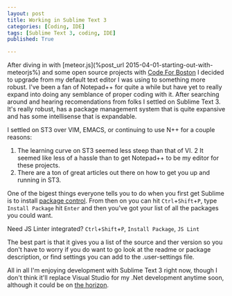 ```yaml
---
layout: post
title: Working in Sublime Text 3
categories: [Coding, IDE]
tags: [Sublime Text 3, coding, IDE]
published: True

---
```


After diving in with [meteor.js](%post_url 2015-04-01-starting-out-with-meteorjs%) and some open source projects with [Code For Boston](https://github.com/davelago/mbta-ninja)  I decided to upgrade from my default text editor I was using to something more robust.  I've been a fan of Notepad++ for quite a while but have yet to really expand into doing any semblance of proper coding with it.  After searching around and hearing recomendations from folks I settled on Sublime Text 3.  It's really robust, has a package management system that is quite expansive and has some intellisense that is expandable.  

I settled on ST3 over VIM, EMACS, or continuing to use N++ for a couple reasons:
1. The learning curve on ST3 seemed less steep than that of VI.
2  It seemed like less of a hassle than to get Notepad++ to be my editor for these projects.
3. There are a ton of great articles out there on how to get you up and running in ST3.

One of the bigest things everyone tells you to do when you first get Sublime is to install [package control](https://packagecontrol.io/installation).  From then on you can hit `Ctrl`+`Shift`+`P`, type `Install Package` hit `Enter` and then you've got your list of all the packages you could want.

Need JS Linter integrated? `Ctrl`+`Shift`+`P`, `Install Package`, `JS Lint`

The best part is that it gives you a list of the source and ther version so you don't have to worry if you do want to go look at the readme or package description, or find settings you can add to the .user-settings file.

All in all I'm enjoying development with Sublime Text 3 right now, though I don't think it'll replace Visual Studio for my .Net development anytime soon, although it could be on [the horizon](http://blogs.msdn.com/b/webdev/archive/2014/08/12/develop-asp-net-vnext-applications-on-a-mac.aspx).